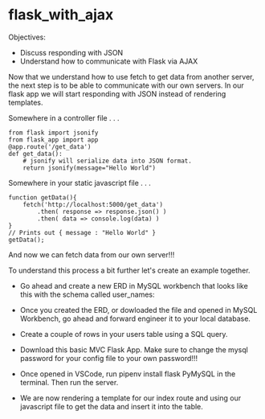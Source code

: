# flask_with_ajax

Objectives:

- Discuss responding with JSON
- Understand how to communicate with Flask via AJAX

Now that we understand how to use fetch to get data from another server, the next step is to be able to communicate with our own servers.  In our flask app we will start responding with JSON instead of rendering templates.

Somewhere in a controller file . . .

```
from flask import jsonify
from flask_app import app
@app.route('/get_data')
def get_data():
    # jsonify will serialize data into JSON format.
    return jsonify(message="Hello World")
```

Somewhere in your static javascript file . . .

```
function getData(){
    fetch('http://localhost:5000/get_data')
        .then( response => response.json() )
        .then( data => console.log(data) )
}
// Prints out { message : "Hello World" }
getData();
```

And now we can fetch data from our own server!!!

To understand this process a bit further let's create an example together.

- Go ahead and create a new ERD in MySQL workbench that looks like this with the schema called user_names:

- Once you created the ERD, or dowloaded the file and opened in MySQL Workbench, go ahead and forward engineer it to your local database.

- Create a couple of rows in your users table using a SQL query.

- Download this basic MVC Flask App.  Make sure to change the mysql password for your config file to your own password!!!

- Once opened in VSCode, run pipenv install flask PyMySQL in the terminal.
Then run the server.

- We are now rendering a template for our index route and using our javascript file to get the data and insert it into the table.

